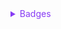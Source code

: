 <details>
  <summary style="color: #873bf4; cursor: pointer;">
    Badges
  </summary>

```ts
type Badge = {
  position: BadgePosition;
  type: 'text' | 'icon';
  img?: string; // required when type is 'text'
  text?: string; // required when type is 'icon'
};
```

<embed src="./DataBadgePosition.zh.md"></embed>

</details>
